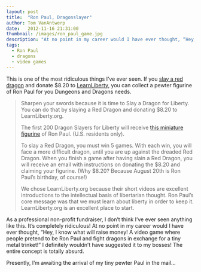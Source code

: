 ```yaml
---
layout: post
title:  "Ron Paul, Dragonslayer"
author: Tom VanAntwerp
date:   2012-11-16 21:31:00
thumbnail: /images/ron_paul_game.jpg
description: "At no point in my career would I have ever thought, “Hey, I know what will raise money! A video game where people pretend to be Ron Paul and fight dragons in exchange for a tiny metal trinket!”"
tags:
  - Ron Paul
  - dragons
  - video games
---
```

This is one of the most ridiculous things I’ve ever seen. If you [slay a red dragon](http://www.dungeoneers.com/promotions/figurine) and donate $8.20 to [LearnLiberty](http://www.learnliberty.org/), you can collect a pewter figurine of Ron Paul for you Dungeons and Dragons needs.

> Sharpen your swords because it is time to Slay a Dragon for Liberty. You can do that by slaying a Red Dragon and donating $8.20 to LearnLiberty.org.
>
> The first 200 Dragon Slayers for Liberty will receive [this miniature figurine](http://www.dungeoneers.com/promotions/figurine/details) of Ron Paul. (U.S. residents only).
>
> To slay a Red Dragon, you must win 5 games. With each win, you will face a more difficult dragon, until you are up against the dreaded Red Dragon. When you finish a game after having slain a Red Dragon, you will receive an email with instructions on donating the $8.20 and claiming your figurine. (Why $8.20? Because August 20th is Ron Paul’s birthday, of course!)
>
> We chose LearnLiberty.org because their short videos are excellent introductions to the intellectual basis of libertarian thought. Ron Paul’s core message was that we must learn about liberty in order to keep it. LearnLiberty.org is an excellent place to start.

As a professional non-profit fundraiser, I don’t think I’ve ever seen anything like this. It’s completely ridiculous! At no point in my career would I have ever thought, “Hey, I know what will raise money! A video game where people pretend to be Ron Paul and fight dragons in exchange for a tiny metal trinket!” I definitely wouldn’t have suggested it to my bosses! The entire concept is totally absurd.

Presently, I’m awaiting the arrival of my tiny pewter Paul in the mail…
